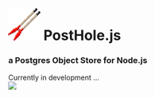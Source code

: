 # ![](https://raw.githubusercontent.com/fritzy/posthole/master/logos/posthole_64.png) PostHole.js
### a Postgres Object Store for Node.js  

Currently in development ...  
![](http://img.diynetwork.com/DIY/2008/10/10/dgfi507_2fa_digpost_lg.jpg)  

